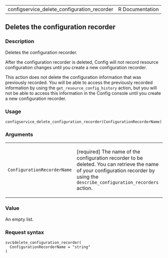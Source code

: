 <table style="width: 100%;">
<tbody>
<tr class="odd">
<td>configservice_delete_configuration_recorder</td>
<td style="text-align: right;">R Documentation</td>
</tr>
</tbody>
</table>

## Deletes the configuration recorder

### Description

Deletes the configuration recorder.

After the configuration recorder is deleted, Config will not record
resource configuration changes until you create a new configuration
recorder.

This action does not delete the configuration information that was
previously recorded. You will be able to access the previously recorded
information by using the `get_resource_config_history` action, but you
will not be able to access this information in the Config console until
you create a new configuration recorder.

### Usage

    configservice_delete_configuration_recorder(ConfigurationRecorderName)

### Arguments

<table>
<colgroup>
<col style="width: 35%" />
<col style="width: 65%" />
</colgroup>
<tbody>
<tr class="odd">
<td><code
id="configservice_delete_configuration_recorder_:_ConfigurationRecorderName">ConfigurationRecorderName</code></td>
<td><p>[required] The name of the configuration recorder to be deleted.
You can retrieve the name of your configuration recorder by using the
<code>describe_configuration_recorders</code> action.</p></td>
</tr>
</tbody>
</table>

### Value

An empty list.

### Request syntax

    svc$delete_configuration_recorder(
      ConfigurationRecorderName = "string"
    )
